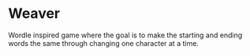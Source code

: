 # Weaver
Wordle inspired game where the goal is to make the starting and ending words the same through changing one character at a time. 
